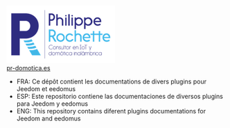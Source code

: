![pr-domotica](https://github.com/phroc/phroc.github.io/blob/master/pr-domotica.png)
<br>
[pr-domotica.es](https://pr-domotica.es/)


* FRA: Ce dépôt contient les documentations de divers plugins pour Jeedom et eedomus
* ESP: Este repositorio contiene las documentaciones de diversos plugins para Jeedom y eedomus
* ENG: This repository contains diferent plugins documentations for Jeedom and eedomus
